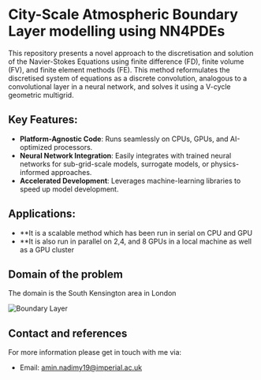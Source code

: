 # City-Scale Atmospheric Boundary Layer modelling using NN4PDEs

This repository presents a novel approach to the discretisation and solution of the Navier-Stokes Equations using finite difference (FD), finite volume (FV), and finite element methods (FE). This method reformulates the discretised system of equations as a discrete convolution, analogous to a convolutional layer in a neural network, and solves it using a V-cycle geometric multigrid.

## Key Features:
- **Platform-Agnostic Code**: Runs seamlessly on CPUs, GPUs, and AI-optimized processors.
- **Neural Network Integration**: Easily integrates with trained neural networks for sub-grid-scale models, surrogate models, or physics-informed approaches.
- **Accelerated Development**: Leverages machine-learning libraries to speed up model development.

## Applications:
- **It is a scalable method which has been run in serial on CPU and GPU
- **It is also run in parallel on 2,4, and 8 GPUs in a local machine as well as a GPU cluster

## Domain of the problem
The domain is the South Kensington area in London

![Boundary Layer](images/South_Kensington)

## Contact and references
For more information please get in touch with me via:
- Email: amin.nadimy19@imperial.ac.uk
